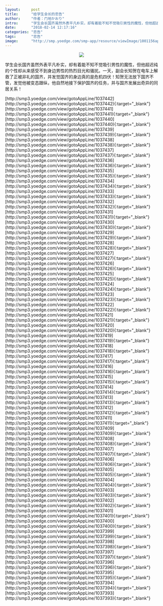 ```yaml
---
layout:     post
title:      "给学生会长的忠告"
author:     "作者：门地かおり"
intro:      "学生会长国齐虽然外表平凡朴实，却有着能不知不觉吸引男性的魔性，但他超迟纯的个性却从来感受不到身边男性的热烈目光和骚扰。一天，副会长知贺在电车上解救了正被非礼的国齐，并发觉国齐的身边真的是危机四伏！知贺无法放下国齐不管，发觉他被变态跟纵，他自然地接下保护国齐的任务，并与国齐发展出奇异的同居关系！"
date:       "2018-02-14 12:17:16"
categories: "忠告"
tags:       "忠告"
image:      "http://smp.yoedge.com/smp-app/resource/viewImage/1001156appline.png"
---
```

<div style="text-align: center">
<p><img src="http://smp.yoedge.com/smp-app/resource/viewImage/1001156appline.png"/></p>
</div>
<p class="post-meta">
<span>学生会长国齐虽然外表平凡朴实，却有着能不知不觉吸引男性的魔性，但他超迟纯的个性却从来感受不到身边男性的热烈目光和骚扰。一天，副会长知贺在电车上解救了正被非礼的国齐，并发觉国齐的身边真的是危机四伏！知贺无法放下国齐不管，发觉他被变态跟纵，他自然地接下保护国齐的任务，并与国齐发展出奇异的同居关系！</span>
</p>
[http://smp3.yoedge.com/view/gotoAppLine/1037442](http://smp3.yoedge.com/view/gotoAppLine/1037442){:target="_blank"}
[http://smp3.yoedge.com/view/gotoAppLine/1037441](http://smp3.yoedge.com/view/gotoAppLine/1037441){:target="_blank"}
[http://smp3.yoedge.com/view/gotoAppLine/1037440](http://smp3.yoedge.com/view/gotoAppLine/1037440){:target="_blank"}
[http://smp3.yoedge.com/view/gotoAppLine/1037439](http://smp3.yoedge.com/view/gotoAppLine/1037439){:target="_blank"}
[http://smp3.yoedge.com/view/gotoAppLine/1037438](http://smp3.yoedge.com/view/gotoAppLine/1037438){:target="_blank"}
[http://smp3.yoedge.com/view/gotoAppLine/1037437](http://smp3.yoedge.com/view/gotoAppLine/1037437){:target="_blank"}
[http://smp3.yoedge.com/view/gotoAppLine/1037436](http://smp3.yoedge.com/view/gotoAppLine/1037436){:target="_blank"}
[http://smp3.yoedge.com/view/gotoAppLine/1037435](http://smp3.yoedge.com/view/gotoAppLine/1037435){:target="_blank"}
[http://smp3.yoedge.com/view/gotoAppLine/1037434](http://smp3.yoedge.com/view/gotoAppLine/1037434){:target="_blank"}
[http://smp3.yoedge.com/view/gotoAppLine/1037433](http://smp3.yoedge.com/view/gotoAppLine/1037433){:target="_blank"}
[http://smp3.yoedge.com/view/gotoAppLine/1037432](http://smp3.yoedge.com/view/gotoAppLine/1037432){:target="_blank"}
[http://smp3.yoedge.com/view/gotoAppLine/1037431](http://smp3.yoedge.com/view/gotoAppLine/1037431){:target="_blank"}
[http://smp3.yoedge.com/view/gotoAppLine/1037430](http://smp3.yoedge.com/view/gotoAppLine/1037430){:target="_blank"}
[http://smp3.yoedge.com/view/gotoAppLine/1037429](http://smp3.yoedge.com/view/gotoAppLine/1037429){:target="_blank"}
[http://smp3.yoedge.com/view/gotoAppLine/1037428](http://smp3.yoedge.com/view/gotoAppLine/1037428){:target="_blank"}
[http://smp3.yoedge.com/view/gotoAppLine/1037427](http://smp3.yoedge.com/view/gotoAppLine/1037427){:target="_blank"}
[http://smp3.yoedge.com/view/gotoAppLine/1037426](http://smp3.yoedge.com/view/gotoAppLine/1037426){:target="_blank"}
[http://smp3.yoedge.com/view/gotoAppLine/1037425](http://smp3.yoedge.com/view/gotoAppLine/1037425){:target="_blank"}
[http://smp3.yoedge.com/view/gotoAppLine/1037424](http://smp3.yoedge.com/view/gotoAppLine/1037424){:target="_blank"}
[http://smp3.yoedge.com/view/gotoAppLine/1037423](http://smp3.yoedge.com/view/gotoAppLine/1037423){:target="_blank"}
[http://smp3.yoedge.com/view/gotoAppLine/1037422](http://smp3.yoedge.com/view/gotoAppLine/1037422){:target="_blank"}
[http://smp3.yoedge.com/view/gotoAppLine/1037421](http://smp3.yoedge.com/view/gotoAppLine/1037421){:target="_blank"}
[http://smp3.yoedge.com/view/gotoAppLine/1037420](http://smp3.yoedge.com/view/gotoAppLine/1037420){:target="_blank"}
[http://smp3.yoedge.com/view/gotoAppLine/1037419](http://smp3.yoedge.com/view/gotoAppLine/1037419){:target="_blank"}
[http://smp3.yoedge.com/view/gotoAppLine/1037418](http://smp3.yoedge.com/view/gotoAppLine/1037418){:target="_blank"}
[http://smp3.yoedge.com/view/gotoAppLine/1037417](http://smp3.yoedge.com/view/gotoAppLine/1037417){:target="_blank"}
[http://smp3.yoedge.com/view/gotoAppLine/1037416](http://smp3.yoedge.com/view/gotoAppLine/1037416){:target="_blank"}
[http://smp3.yoedge.com/view/gotoAppLine/1037415](http://smp3.yoedge.com/view/gotoAppLine/1037415){:target="_blank"}
[http://smp3.yoedge.com/view/gotoAppLine/1037414](http://smp3.yoedge.com/view/gotoAppLine/1037414){:target="_blank"}
[http://smp3.yoedge.com/view/gotoAppLine/1037413](http://smp3.yoedge.com/view/gotoAppLine/1037413){:target="_blank"}
[http://smp3.yoedge.com/view/gotoAppLine/1037412](http://smp3.yoedge.com/view/gotoAppLine/1037412){:target="_blank"}
[http://smp3.yoedge.com/view/gotoAppLine/1037411](http://smp3.yoedge.com/view/gotoAppLine/1037411){:target="_blank"}
[http://smp3.yoedge.com/view/gotoAppLine/1037409](http://smp3.yoedge.com/view/gotoAppLine/1037409){:target="_blank"}
[http://smp3.yoedge.com/view/gotoAppLine/1037408](http://smp3.yoedge.com/view/gotoAppLine/1037408){:target="_blank"}
[http://smp3.yoedge.com/view/gotoAppLine/1037407](http://smp3.yoedge.com/view/gotoAppLine/1037407){:target="_blank"}
[http://smp3.yoedge.com/view/gotoAppLine/1037406](http://smp3.yoedge.com/view/gotoAppLine/1037406){:target="_blank"}
[http://smp3.yoedge.com/view/gotoAppLine/1037405](http://smp3.yoedge.com/view/gotoAppLine/1037405){:target="_blank"}
[http://smp3.yoedge.com/view/gotoAppLine/1037404](http://smp3.yoedge.com/view/gotoAppLine/1037404){:target="_blank"}
[http://smp3.yoedge.com/view/gotoAppLine/1037403](http://smp3.yoedge.com/view/gotoAppLine/1037403){:target="_blank"}
[http://smp3.yoedge.com/view/gotoAppLine/1037402](http://smp3.yoedge.com/view/gotoAppLine/1037402){:target="_blank"}
[http://smp3.yoedge.com/view/gotoAppLine/1037401](http://smp3.yoedge.com/view/gotoAppLine/1037401){:target="_blank"}
[http://smp3.yoedge.com/view/gotoAppLine/1037400](http://smp3.yoedge.com/view/gotoAppLine/1037400){:target="_blank"}
[http://smp3.yoedge.com/view/gotoAppLine/1037399](http://smp3.yoedge.com/view/gotoAppLine/1037399){:target="_blank"}
[http://smp3.yoedge.com/view/gotoAppLine/1037398](http://smp3.yoedge.com/view/gotoAppLine/1037398){:target="_blank"}
[http://smp3.yoedge.com/view/gotoAppLine/1037397](http://smp3.yoedge.com/view/gotoAppLine/1037397){:target="_blank"}
[http://smp3.yoedge.com/view/gotoAppLine/1037396](http://smp3.yoedge.com/view/gotoAppLine/1037396){:target="_blank"}
[http://smp3.yoedge.com/view/gotoAppLine/1037395](http://smp3.yoedge.com/view/gotoAppLine/1037395){:target="_blank"}
[http://smp3.yoedge.com/view/gotoAppLine/1037394](http://smp3.yoedge.com/view/gotoAppLine/1037394){:target="_blank"}
[http://smp3.yoedge.com/view/gotoAppLine/1037393](http://smp3.yoedge.com/view/gotoAppLine/1037393){:target="_blank"}


